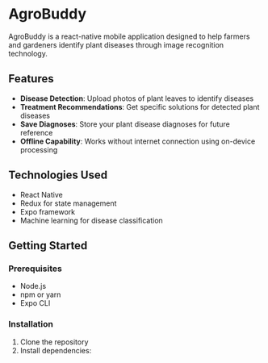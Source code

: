 # AgroBuddy

AgroBuddy is a react-native mobile application designed to help farmers and gardeners identify plant diseases through image recognition technology.

## Features

- **Disease Detection**: Upload photos of plant leaves to identify diseases
- **Treatment Recommendations**: Get specific solutions for detected plant diseases
- **Save Diagnoses**: Store your plant disease diagnoses for future reference
- **Offline Capability**: Works without internet connection using on-device processing

## Technologies Used

- React Native
- Redux for state management
- Expo framework
- Machine learning for disease classification

## Getting Started

### Prerequisites

- Node.js
- npm or yarn
- Expo CLI

### Installation

1. Clone the repository
2. Install dependencies:

